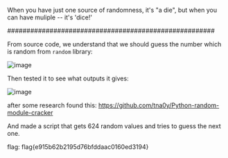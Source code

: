When you have just one source of randomness, it's "a die", but when you can have muliple -- it's 'dice!' 

######################################################

From source code, we understand that we should guess the number which is random from `random` library:

![image](https://user-images.githubusercontent.com/59511698/111086526-2ff80680-8525-11eb-87ff-0a8cc5518540.png)

Then tested it to see what outputs it gives:

![image](https://user-images.githubusercontent.com/59511698/111084311-63816380-851a-11eb-9e9c-b4b01a30d47a.png)

after some research found this: https://github.com/tna0y/Python-random-module-cracker

And made a script that gets 624 random values and tries to guess the next one.

flag: flag{e915b62b2195d76bfddaac0160ed3194}
